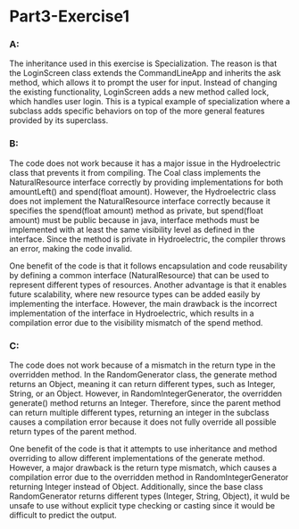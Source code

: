# Part3-Exercise1

### A:

The inheritance used in this exercise is Specialization. The reason is that the LoginScreen class extends the CommandLineApp and inherits the ask method, which allows it to prompt the user for input. Instead of changing the existing functionality, LoginScreen adds a new method called lock, which handles user login. This is a typical example of specialization where a subclass adds specific behaviors on top of the more general features provided by its superclass.




### B: 

The code does not work because it has a major issue in the Hydroelectric class that prevents it from compiling. The Coal class implements the NaturalResource interface correctly by providing implementations for both amountLeft() and spend(float amount). However, the Hydroelectric class does not implement the NaturalResource interface correctly because it specifies the spend(float amount) method as private, but spend(float amount) must be public because in java, interface methods must be implemented with at least the same visibility level as defined in the interface. Since the method is private in Hydroelectric, the compiler throws an error, making the code invalid.

One benefit of the code is that it follows encapsulation and code reusability by defining a common interface (NaturalResource) that can be used to represent different types of resources. Another advantage is that it enables future scalability, where new resource types can be added easily by implementing the interface. However, the main drawback is the incorrect implementation of the interface in Hydroelectric, which results in a compilation error due to the visibility mismatch of the spend method. 


### C: 

The code does not work because of a mismatch in the return type in the overridden method. In the RandomGenerator class, the generate method returns an Object, meaning it can return different types, such as Integer, String, or an Object. However, in RandomIntegerGenerator, the overridden generate() method returns an Integer. Therefore, since the parent method can return multiple different types, returning an integer in the subclass causes a compilation error because it does not fully override all possible return types of the parent method.

One benefit of the code is that it attempts to use inheritance and method overriding to allow different implementations of the generate method. However, a major drawback is the return type mismatch, which causes a compilation error due to the overridden method in RandomIntegerGenerator returning Integer instead of Object. Additionally, since the base class RandomGenerator returns different types (Integer, String, Object), it wuld be unsafe to use without explicit type checking or casting since it would be difficult to predict the output.
